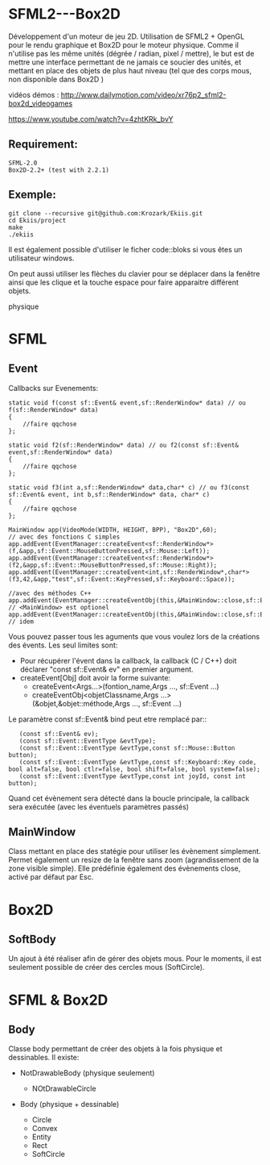 SFML2---Box2D
=============

Développement d'un moteur de jeu 2D.
Utilisation de SFML2 + OpenGL pour le rendu graphique et Box2D pour le moteur physique.
Comme il n'utilise pas les même unités (dégrée / radian, pixel / mettre), le but est de mettre une interface 
permettant de ne jamais ce soucier des unités, et mettant en place des objets de plus haut niveau 
(tel que des corps mous, non disponible dans Box2D )

vidéos démos :
http://www.dailymotion.com/video/xr76p2_sfml2-box2d_videogames

https://www.youtube.com/watch?v=4zhtKRk_bvY


Requirement:
------------

    SFML-2.0
    Box2D-2.2+ (test with 2.2.1)


Exemple:
--------

```shell
git clone --recursive git@github.com:Krozark/Ekiis.git
cd Ekiis/project
make
./ekiis
```

Il est également possible d'utiliser le ficher code::bloks si vous êtes un utilisateur windows. 

On peut aussi utiliser les flèches du clavier pour se déplacer dans la fenêtre ainsi que les clique et la touche espace pour faire apparaitre différent objets.

physique

SFML
====

Event
-----

Callbacks sur Evenements:

    static void f(const sf::Event& event,sf::RenderWindow* data) // ou f(sf::RenderWindow* data)
    {
        //faire qqchose
    };

    static void f2(sf::RenderWindow* data) // ou f2(const sf::Event& event,sf::RenderWindow* data)
    {
        //faire qqchose
    };

    static void f3(int a,sf::RenderWindow* data,char* c) // ou f3(const sf::Event& event, int b,sf::RenderWindow* data, char* c)
    {
        //faire qqchose
    };

    MainWindow app(VideoMode(WIDTH, HEIGHT, BPP), "Box2D",60);
    // avec des fonctions C simples
    app.addEvent(EventManager::createEvent<sf::RenderWindow*>(f,&app,sf::Event::MouseButtonPressed,sf::Mouse::Left));
    app.addEvent(EventManager::createEvent<sf::RenderWindow*>(f2,&app,sf::Event::MouseButtonPressed,sf::Mouse::Right));
    app.addEvent(EventManager::createEvent<int,sf::RenderWindow*,char*>(f3,42,&app,"test",sf::Event::KeyPressed,sf::Keyboard::Space)); 

    //avec des méthodes C++
    app.addEvent(EventManager::createEventObj(this,&MainWindow::close,sf::Event::Closed)); // <MainWindow> est optionel
    app.addEvent(EventManager::createEventObj(this,&MainWindow::close,sf::Event::KeyPressed,sf::Keyboard::Escape)); // idem


Vous pouvez passer tous les aguments que vous voulez lors de la créations des évents. Les seul limites sont:
* Pour récupérer l'évent dans la callback, la callback (C / C++)  doit déclarer "const sf::Event& ev" en premier argument.
* createEvent[Obj] doit avoir la forme suivante:
    * createEvent\<Args...\>(fontion\_name,Args ..., sf::Event ...)
    * createEventObj\<objetClassname,Args ...\>(&objet,&objet::méthode,Args ..., sf::Event ...)


Le paramètre const sf::Event& bind peut etre remplacé par::

       (const sf::Event& ev);
       (const sf::Event::EventType &evtType);
       (const sf::Event::EventType &evtType,const sf::Mouse::Button button);
       (const sf::Event::EventType &evtType,const sf::Keyboard::Key code, bool alt=false, bool ctlr=false, bool shift=false, bool system=false);
       (const sf::Event::EventType &evtType,const int joyId, const int button);

Quand cet évènement sera détecté dans la boucle principale, la callback sera exécutée (avec les éventuels paramètres passés)


MainWindow
----------

Class mettant en place des statégie pour utiliser les évènement simplement.
Permet également un resize de la fenêtre sans zoom (agrandissement de la zone visible simple).
Elle prédéfinie également des évènements close, activé par défaut par Esc.



Box2D
=====


SoftBody
--------

Un ajout à été réaliser afin de gérer des objets mous.
Pour le moments, il est seulement possible de créer des cercles mous (SoftCircle).



SFML & Box2D
============


Body
----

Classe body permettant de créer des objets à la fois physique et dessinables.
Il existe:
* NotDrawableBody (physique seulement)
    * NOtDrawableCircle

* Body (physique + dessinable)
    * Circle
    * Convex
    * Entity
    * Rect
    * SoftCircle


